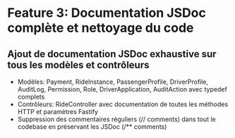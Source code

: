 # Feature 3: Documentation JSDoc complète et nettoyage du code

## Ajout de documentation JSDoc exhaustive sur tous les modèles et contrôleurs

- Modèles: Payment, RideInstance, PassengerProfile, DriverProfile, AuditLog, Permission, Role, DriverApplication, AuditAction avec typedef complets
- Contrôleurs: RideController avec documentation de toutes les méthodes HTTP et paramètres Fastify
- Suppression des commentaires réguliers (// comments) dans tout le codebase en préservant les JSDoc (/\*\* comments)
